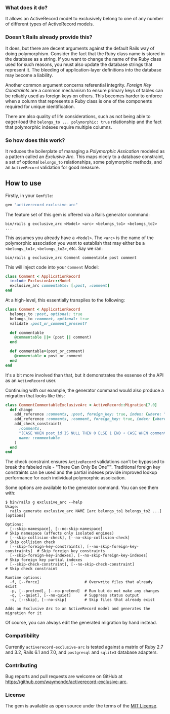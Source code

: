 ### What does it do?

It allows an ActiveRecord model to exclusively belong to one of any number of different types of ActiveRecord
models.

### Doesn’t Rails already provide this?

It does, but there are decent arguments against the default Rails way of doing polymorphism. Consider the
fact that the Ruby class name is stored in the database as a string. If you want to change the name of the
Ruby class used for such reasons, you must also update the database strings that represent it. The bleeding
of application-layer definitions into the database may become a liability.

Another common argument concerns referential integrity. *Foreign Key Constraints* are a common mechanism to
ensure primary keys of tables can be reliably used as foreign keys on others. This becomes harder to enforce
when a column that represents a Ruby class is one of the components required for unique identification.

There are also quality of life considerations, such as not being able to eager-load the `belongs_to ...
polymorphic: true` relationship and the fact that polymorphic indexes require multiple columns.

### So how does this work?

It reduces the boilerplate of managing a *Polymorphic Assication* modeled as a pattern called an *Exclusive
Arc*. This maps nicely to a database constraint, a set of optional `belongs_to` relationships, some
polymorphic methods, and an `ActiveRecord` validation for good measure.

## How to use

Firstly, in your `Gemfile`:

```ruby
gem "activerecord-exclusive-arc"
```

The feature set of this gem is offered via a Rails generator command:

```
bin/rails g exclusive_arc <Model> <arc> <belongs_to1> <belongs_to2> ...
```

This assumes you already have a `<Model>`. The `<arc>` is the name of the polymorphic association you want to
establish that may either be a `<belongs_to1>`, `<belongs_to2>`, etc. Say we ran:

```
bin/rails g exclusive_arc Comment commentable post comment
```

This will inject code into your `Comment` Model:

```ruby
class Comment < ApplicationRecord
  include ExclusiveArc::Model
  exclusive_arc commentable: [:post, :comment]
end
```

At a high-level, this essentially transpiles to the following:

```ruby
class Comment < ApplicationRecord
  belongs_to :post, optional: true
  belongs_to :comment, optional: true
  validate :post_or_comment_present?

  def commentable
    @commentable ||= (post || comment)
  end

  def commentable=(post_or_comment)
    @commentable = post_or_comment
  end
end
```

It's a bit more involved than that, but it demonstrates the essense of the API as an `ActiveRecord` user.

Continuing with our example, the generator command would also produce a migration that looks like this:

```ruby
class CommentCommentableExclusiveArc < ActiveRecord::Migration[7.0]
  def change
    add_reference :comments, :post, foreign_key: true, index: {where: "post_id IS NOT NULL"}
    add_reference :comments, :comment, foreign_key: true, index: {where: "comment_id IS NOT NULL"}
    add_check_constraint(
      :comments,
      "(CASE WHEN post_id IS NULL THEN 0 ELSE 1 END + CASE WHEN comment_id IS NULL THEN 0 ELSE 1 END) = 1",
      name: :commentable
    )
  end
end
```

The check constraint ensures `ActiveRecord` validations can’t be bypassed to break the fabeled rule - "There
Can Only Be One™️". Traditional foreign key constraints can be used and the partial indexes provide improved
lookup performance for each individual polymorphic assoication.

Some options are available to the generator command. You can see them with:

```
$ bin/rails g exclusive_arc --help
Usage:
  rails generate exclusive_arc NAME [arc belongs_to1 belongs_to2 ...] [options]

Options:
  [--skip-namespace], [--no-skip-namespace]                              # Skip namespace (affects only isolated engines)
  [--skip-collision-check], [--no-skip-collision-check]                  # Skip collision check
  [--skip-foreign-key-constraints], [--no-skip-foreign-key-constraints]  # Skip foreign key constraints
  [--skip-foreign-key-indexes], [--no-skip-foreign-key-indexes]          # Skip foreign key partial indexes
  [--skip-check-constraint], [--no-skip-check-constraint]                # Skip check constraint

Runtime options:
  -f, [--force]                    # Overwrite files that already exist
  -p, [--pretend], [--no-pretend]  # Run but do not make any changes
  -q, [--quiet], [--no-quiet]      # Suppress status output
  -s, [--skip], [--no-skip]        # Skip files that already exist

Adds an Exclusive Arc to an ActiveRecord model and generates the migration for it
```

Of course, you can always edit the generated migration by hand instead.

### Compatibility

Currently `activerecord-exclusive-arc` is tested against a matrix of Ruby 2.7 and 3.2, Rails 6.1 and 7.0, and
`postgresql` and `sqlite3` database adapters.

### Contributing

Bug reports and pull requests are welcome on GitHub at https://github.com/waymondo/activerecord-exclusive-arc.

### License

The gem is available as open source under the terms of the [MIT License](https://opensource.org/licenses/MIT).

